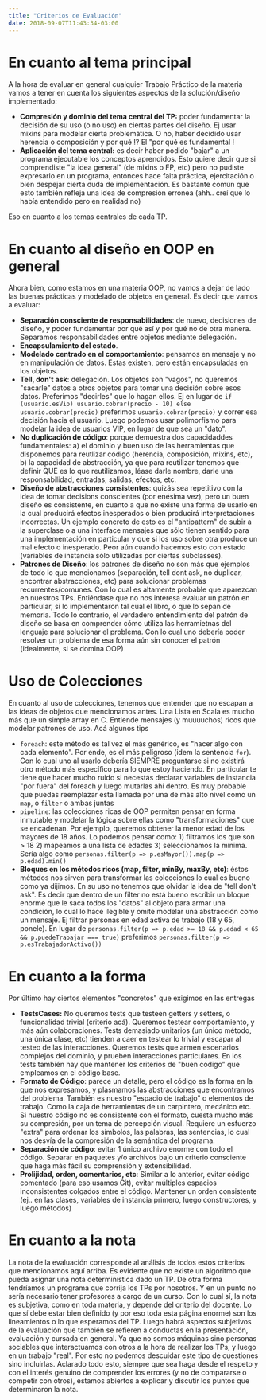 ```yaml
---
title: "Criterios de Evaluación"
date: 2018-09-07T11:43:34-03:00
---
```


# En cuanto al tema principal

A la hora de evaluar en general cualquier Trabajo Práctico de la materia vamos a tener en cuenta los siguientes aspectos de la solución/diseño implementado:

* **Compresión y dominio del tema central del TP:** poder fundamentar la decisión de su uso (o no uso) en ciertas partes del diseño. Ej usar mixins para modelar cierta problemática. O no, haber decidido usar herencia o composición y por qué !? El "por qué es fundamental !
* **Aplicación del tema central:** es decir haber podido "bajar" a un programa ejecutable los conceptos aprendidos. Esto quiere decir que si comprendiste "la idea general" (de mixins o FP, etc) pero no pudiste expresarlo en un programa, entonces hace falta práctica, ejercitación o bien despejar cierta duda de implementación. Es bastante común que esto también refleja una idea de compresión erronea (ahh.. creí que lo había entendido pero en realidad no)

Eso en cuanto a los temas centrales de cada TP.

# En cuanto al diseño en OOP en general

Ahora bien, como estamos en una materia OOP, no vamos a dejar de lado las buenas prácticas y modelado de objetos en general. Es decir que vamos a evaluar:

* **Separación consciente de responsabilidades**: de nuevo, decisiones de diseño, y poder fundamentar por qué así y por qué no de otra manera. Separamos responsabilidades entre objetos mediante delegación. 
* **Encapsulamiento del estado**.
* **Modelado centrado en el comportamiento**: pensamos en mensaje y no en manipulación de datos. Estas existen, pero están encapsuladas en los objetos.
* **Tell, don't ask**: delegación. Los objetos son "vagos", no queremos "sacarle" datos a otros objetos para tomar una decisión sobre esos datos. Preferimos "decirles" que lo hagan ellos. Ej en lugar de `if (usuario.esVip) usuario.cobrar(precio - 10) else usuario.cobrar(precio)` preferimos `usuario.cobrar(precio)` y correr esa decisión hacia el usuario. Luego podemos usar polimorfismo para modelar la idea de usuarios VIP, en lugar de que sea un "dato".
* **No duplicación de código**: porque demuestra dos capacidaddes fundamentales: a) el dominio y buen uso de las herramientas que disponemos para reutlizar código (herencia, composición, mixins, etc), b) la capacidad de abstracción, ya que para reutilizar tenemos que definir QUE es lo que reutilizamos, léase darle nombre, darle una responsabilidad, entradas, salidas, efectos, etc.
* **Diseño de abstracciones consistentes**: quizás sea repetitivo con la idea de tomar decisions conscientes (por enésima vez), pero un buen diseño es consistente, en cuanto a que no existe una forma de usarlo en la cual producirá efectos inesperados o bien producirá interpretaciones incorrectas. Un ejemplo concreto de esto es el "antipattern" de subir a la superclase o a una interface mensajes que sólo tienen sentido para una implementación en particular y que si los uso sobre otra produce un mal efecto o inesperado. Peor aún cuando hacemos esto con estado (variables de instancia sólo utilizadas por ciertas subclasses).
* **Patrones de Diseño**: los patrones de diseño no son más que ejemplos de todo lo que mencionamos (separación, tell dont ask, no duplicar, encontrar abstracciones, etc) para solucionar problemas recurrentes/comunes. Con lo cual es altamente probable que aparezcan en nuestros TPs. Entiéndase que no nos interesa evaluar un patrón en particular, si lo implementaron tal cual el libro, o que lo sepan de memoria. Todo lo contrario, el verdadero entendimiento del patrón de diseño se basa en comprender cómo utiliza las herramietnas del lenguaje para solucionar el problema. Con lo cual uno debería poder resolver un problema de esa forma aún sin conocer el patrón (idealmente, si se domina OOP)

# Uso de Colecciones

En cuanto al uso de colecciones, tenemos que entender que no escapan a las ideas de objetos que mencionamos antes. Una Lista en Scala es mucho más que un simple array en C. Entiende mensajes (y muuuuchos) ricos que modelar patrones de uso.
Acá algunos tips

* `foreach`: este método es tal vez el más genérico, es "hacer algo con cada elemento". Por ende, es el más peligroso (idem la sentencia `for`). Con lo cual uno al usarlo debería SIEMPRE preguntarse si no existirá otro método más específico para lo que estoy haciendo. En particular te tiene que hacer mucho ruido si necestás declarar variables de instancia "por fuera" del foreach y luego mutarlas ahí dentro. Es muy probable que puedas reemplazar esta llamada por una de más alto nivel como un `map`, o `filter` o ambas juntas
* `pipeline`: las colecciones ricas de OOP permiten pensar en forma inmutable y modelar la lógica sobre ellas como "transformaciones" que se encadenan. Por ejemplo, queremos obtener la menor edad de los mayores de 18 años. Lo podemos pensar como: 1) filtramos los que son > 18 2) mapeamos a una lista de edades 3) seleccionamos la mínima. Sería algo como `personas.filter(p => p.esMayor()).map(p => p.edad).min()`
* **Bloques en los métodos ricos (map, filter, minBy, maxBy, etc)**: éstos métodos nos sirven para transformar las colecciones lo cual es bueno como ya dijimos. En su uso no tenemos que olvidar la idea de "tell don't ask". Es decir que dentro de un filter no está bueno escribir un bloque enorme que le saca todos los "datos" al objeto para armar una condición, lo cual lo hace ilegible y omite modelar una abstracción como un mensaje. Ej filtrar personas en edad activa de trabajo (18 y 65, ponele). En lugar de `personas.filter(p => p.edad >= 18 && p.edad < 65 && p.puedeTrabajar === true)` preferimos `personas.filter(p => p.esTrabajadorActivo())` 

# En cuanto a la forma

Por último hay ciertos elementos "concretos" que exigimos en las entregas

* **TestsCases:** No queremos tests que testeen getters y setters, o funcionalidad trivial (criterio acá). Queremos testear comportamiento, y más aún colaboraciones. Tests demasiado unitarios (un único método, una única clase, etc) tienden a caer en testear lo trivial y escapar al testeo de las interacciones. Queremos tests que armen escenarios complejos del dominio, y prueben interacciones particulares. En los tests también hay que mantener los criterios de "buen código" que empleamos en el código base.
* **Formato de Código**: parece un detalle, pero el código es la forma en la que nos expresamos, y plasmamos las abstracciones que encontramos del problema. También es nuestro "espacio de trabajo" o elementos de trabajo. Como la caja de herramientas de un carpintero, mecánico etc. Si nuestro código no es consistente con el formato, cuesta mucho más su compresión, por un tema de percepción visual. Requiere un esfuerzo "extra" para ordenar los símbolos, las palabras, las sentencias, lo cual nos desvía de la compresión de la semántica del programa.
* **Separación de código**: evitar 1 único archivo enorme con todo el código. Separar en paquetes y/o archivos bajo un criterio consciente que haga más fácil su comprensión y extensibilidad.
* **Prolijidad, orden, comentarios, etc**: Similar a lo anterior, evitar código comentado (para eso usamos Git), evitar múltiples espacios inconsistentes colgados entre el código. Mantener un orden consistente (ej.. en las clases, variables de instancia primero, luego constructores, y luego métodos)

# En cuanto a la nota

La nota de la evaluación corresponde al análisis de todos estos criterios que mencionamos aquí arriba. Es evidente que no existe un algoritmo que pueda asignar una nota determinística dado un TP. De otra forma tendríamos un programa que corrija los TPs por nosotros. Y en un punto no sería necesario tener profesores a cargo de un curso. Con lo cual sí, la nota es subjetiva, como en toda materia, y depende del criterio del docente. Lo que sí debe estar bien definido (y por eso toda esta página enorme) son los lineamientos o lo que esperamos del TP. Luego habrá aspectos subjetivos de la evaluación que también se refieren a conductas en la presentación, evaluación y cursada en general. Ya que no somos máquinas sino personas sociables que interactuamos con otros a la hora de realizar los TPs, y luego en un trabajo "real". Por esto no podemos descuidar este tipo de cuestiones sino incluirlas.
Aclarado todo esto, siempre que sea haga desde el respeto y con el interés genuino de comprender los errores (y no de compararse o competir con otros), estamos abiertos a explicar y discutir los puntos que determinaron la nota.
